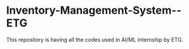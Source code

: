 # Inventory-Management-System--ETG
This repository is having all the codes used in AI/ML internship by ETG.
